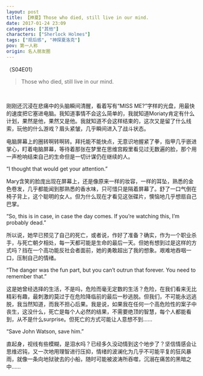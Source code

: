 ```yaml
---
layout: post
title: 【神夏】Those who died, still live in our mind.
date: 2017-01-24 23:09
categories: ["其他"]
characters: ["Sherlock Holmes"]
tags: ["观后感", "神探夏洛克"]
pov: 第一人称
origin: 名人朋友圈
---
```


（S04E01）

> Those who died, still live in our mind.

<br>

刚刚还沉浸在悲痛中的头脑瞬间清醒，看着写有“MISS ME?”字样的光盘，用最快的速度把它塞进电脑。我知道事情不会这么简单的，我就知道Moriaty肯定有什么计划，果然是他，果然又是他。我就知道不会这样结束的，这次又是留了什么线索，玩他的什么游戏？眉头紧皱，几乎瞬间进入了战斗状态。

电脑屏幕上的圈转啊转啊转。拜托能不能快点，无意识地握紧了拳，指甲几乎嵌进掌心，盯着电脑屏幕，等待着那张在梦里在思维宫殿里看见过无数遍的脸，那个用一声枪响结束自己的生命但是一切计谋仍在继续的人。

“I thought that would get your attention.”

Mary含笑的脸庞出现在屏幕上，还是像原来一样的妆容，一样的耳坠，熟悉的金色卷发，几乎都能闻到那熟悉的香水味，只可惜只是隔着屏幕了。舒了一口气倒在椅子背上，这个聪明的女人。但为什么现在才看见这张碟片，懊恼地几乎想扇自己巴掌。

“So, this is in case, in case the day comes. If you’re watching this, I’m probably dead.”

所以说，她早已预见了自己的死亡，或者说，作好了准备？确实，作为一个职业杀手，与死亡朝夕相处，每一天都可能是生命的最后一天。但她有想到过是这样的方式吗？挡在一个高功能反社会者面前，她的勇敢超出了我的想象。艰难地吞咽一口，压制自己的情绪。

“The danger was the fun part, but you can’t outrun that forever. You need to remember that.”

这是她曾经选择的生活，不是吗，危险而毫无定数的生活？危险，在我们看来无比精彩有趣，最刺激的莫过于在危险降临前的最后一秒逃脱。但我们，不可能永远逃脱，我当然知道，而我不担心后果。我是说，如果我在任何一个高危险性的案子中丧生，这没什么，死亡是每个人必然的结果，不需要绝顶的智慧，每个人都能看到，从不是什么surprise。但死亡的方式可能让人意想不到……

“Save John Watson, save him.”

直起身，视线有些模糊，是泪水吗？已经多久没动情到这个地步了？坚信情感会让思维迟钝，又一次地用理智进行压抑，情绪的波澜化为几乎不可能平复的狂风暴雨，就像一条向地狱驶去的小船，随时可能被波涛所吞噬，沉溺在痛苦的黑暗之中……
